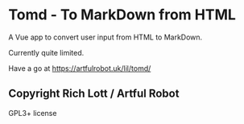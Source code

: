 # Tomd - To MarkDown from HTML

A Vue app to convert user input from HTML to MarkDown.

Currently quite limited.

Have a go at <https://artfulrobot.uk/lil/tomd/>

## Copyright Rich Lott / Artful Robot

GPL3+ license
